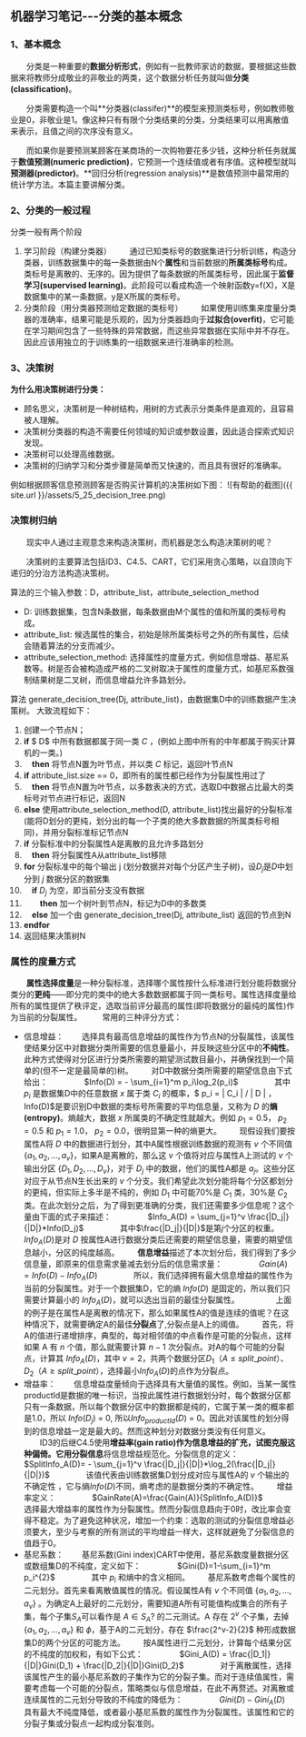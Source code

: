 ## 机器学习笔记---分类的基本概念
### 1、基本概念
　　分类是一种重要的**数据分析形式**，例如有一批教师家访的数据，要根据这些数据来将教师分成敬业的非敬业的两类，这个数据分析任务就叫做**分类(classification)**。

　　分类需要构造一个叫**分类器(classifer)**的模型来预测类标号，例如教师敬业是0，非敬业是1。像这种只有有限个分类结果的分类，分类结果可以用离散值来表示，且值之间的次序没有意义。

　　而如果你是要预测某顾客在某商场的一次购物要花多少钱，这种分析任务就属于**数值预测(numeric prediction)**，它预测一个连续值或者有序值。这种模型就叫**预测器(predictor)**。**回归分析(regression analysis)**是数值预测中最常用的统计学方法。本篇主要讲解分类。
### 2、分类的一般过程
分类一般有两个阶段
1. 学习阶段（构建分类器）
　　通过已知类标号的数据集进行分析训练，构造分类器，训练数据集中的每一条数据由N个**属性**和当前数据的**所属类标号**构成。类标号是离散的、无序的。因为提供了每条数据的所属类标号，因此属于**监督学习(supervised learning)**。此阶段可以看成构造一个映射函数y=f(X)，X是数据集中的某一条数据，y是X所属的类标号。
2. 分类阶段（用分类器预测给定数据的类标号）
　　如果使用训练集来度量分类器的准确率，结果可能是乐观的，因为分类器趋向于**过拟合(overfit)**，它可能在学习期间包含了一些特殊的异常数据，而这些异常数据在实际中并不存在。因此应该用独立的于训练集的一组数据来进行准确率的检测。
### 3、决策树
**为什么用决策树进行分类：**
* 顾名思义，决策树是一种树结构，用树的方式表示分类条件是直观的，且容易被人理解。
* 决策树分类器的构造不需要任何领域的知识或参数设置，因此适合探索式知识发现。
* 决策树可以处理高维数据。
* 决策树的归纳学习和分类步骤是简单而又快速的，而且具有很好的准确率。

例如根据顾客信息预测顾客是否购买计算机的决策树如下图：
![有帮助的截图]({{ site.url }}/assets/5_25_decision_tree.png)
### 决策树归纳
　　现实中人通过主观意念来构造决策树，而机器是怎么构造决策树的呢？

　　决策树的主要算法包括ID3、C4.5、CART，它们采用贪心策略，以自顶向下递归的分治方法构造决策树。

算法的三个输入参数：D，attribute_list，attribute_selection_method
* D: 训练数据集，包含N条数据，每条数据由M个属性的值和所属的类标号构成。
* attribute_list: 候选属性的集合，初始是除所属类标号之外的所有属性，后续会随着算法的分支而减少。
* attribute_selection_method: 选择属性的度量方式，例如信息增益、基尼系数等。树是否会被构造成严格的二叉树取决于属性的度量方式，如基尼系数强制结果树是二叉树，而信息增益允许多路划分。

算法 generate_decision_tree(Dj, attribute_list)，由数据集D中的训练数据产生决策树。 大致流程如下：
1. 创建一个节点N；
2. **if** $ D$ 中所有数据都属于同一类 $C$ ，(例如上图中所有的中年都属于购买计算机的一类。)
3. 　**then** 将节点N置为叶节点，并以类 $C$ 标记，返回叶节点N
4. **if** attribute_list.size == 0，即所有的属性都已经作为分裂属性用过了
5. 　**then** 将节点N置为叶节点，以多数表决的方式，选取D中数据占比最大的类标号对节点进行标记，返回N
6. **else** 使用attribute_selection_method(D, attribute_list)找出最好的分裂标准(能将D划分的更纯，划分出的每一个子类的绝大多数数据的所属类标号相同)，并用分裂标准标记节点N
7. **if** 分裂标准中的分裂属性A是离散的且允许多路划分
8. 　**then** 将分裂属性A从attribute_list移除
9. **for** 分裂标准中的每个输出 j (划分数据并对每个分区产生子树)，设$D_j$是$D$中划分到 $j$ 数据分区的数据集
10. 　**if** $D_j$ 为空，即当前分支没有数据
11. 　　**then** 加一个树叶到节点N，标记为D中的多数类
12. 　**else** 加一个由 generate_decision_tree(Dj, attribute_list) 返回的节点到N
13. **endfor**
14. 返回结果决策树N
### 属性的度量方式
　　**属性选择度量**是一种分裂标准，选择哪个属性按什么标准进行划分能将数据分类分的**更纯**——即分完的类中的绝大多数数据都属于同一类标号。属性选择度量给所有的属性提供了秩评定，选取当前评分最高的属性(即将数据分的最纯的属性)作为当前的分裂属性。
　　
常用的三种评分方式：
* 信息增益：
　　选择具有最高信息增益的属性作为节点N的分裂属性，该属性使结果分区中对数据分类所需要的信息量最小，并反映这些分区中的**不纯性**。此种方式使得对分区进行分类所需要的期望测试数目最小，并确保找到一个简单的(但不一定是最简单的)树。
　　对D中数据分类所需要的期望信息由下式给出：
　　
　　$Info(D) = - \sum_{i=1}^m p_i\log_2(p_i)$
　　
　　其中 $p_i$ 是数据集D中的任意数据 $x$ 属于类 $C_i$ 的概率，$ p_i = | C_i |  / | D | $，$Info(D)$是要识别D中数据的类标号所需要的平均信息量，又称为 $D$ 的**熵(entropy)**。熵越大，数据 $x$ 所属类的不确定性就越大。例如 $p_1 = 0.5$， $p_2 = 0.5$ 和 $p_1 = 1.0$， $p_2 = 0.0$，很明显第一种的熵更大。
　　现假设我们要按属性A将 $D$ 中的数据进行划分，其中A属性根据训练数据的观测有 $v$ 个不同值 $\{ a_1,a_2,...,a_v\}$，如果A是离散的，那么这 $v$ 个值将对应与属性A上测试的 $v$ 个输出分区 $\{D_1,D_2,...,D_v \}$，对于 $D_j$ 中的数据，他们的属性A都是 $a_j$。这些分区对应于从节点N生长出来的 $v$ 个分支。我们希望此次划分能将每个分区都划分的更纯，但实际上多半是不纯的，例如 $D_1$ 中可能70%是 $C_1$ 类，30%是 $C_2$ 类。在此次划分之后，为了得到更准确的分类，我们还需要多少信息呢？这个量由下面的式子来描述：
　　
　　$Info_A(D) = \sum_{j=1}^v \frac{|D_j|}{|D|}*Info(D_j)$
　　
　　其中$\frac{|D_j|}{|D|}$是第$j$个分区的权重。$Info_A(D)$是对 $D$ 按属性A进行数据分类后还需要的期望信息量，需要的期望信息越小，分区的纯度越高。
　　**信息增益**描述了本次划分后，我们得到了多少信息量，即原来的信息需求量减去划分后的信息需求量：
　　
　　$Gain(A) = Info(D) - Info_A(D)$
　　
　　所以，我们选择拥有最大信息增益的属性作为当前的分裂属性。对于一个数据集D，它的熵 $Info(D)$ 是固定的，所以我们只需要计算最小的 $Info_A(D)$，就可以选出当前的最佳分裂属性。
　　
　　上面的例子是在属性A是离散的情况下，那么如果属性A的值是连续的值呢？在这种情况下，就需要确定A的最佳**分裂点**了,分裂点是A上的阈值。
　　首先，将A的值进行递增排序，典型的，每对相邻值的中点看作是可能的分裂点，这样如果 A 有 $n$ 个值，那么就需要计算 $n-1$ 次分裂点。对A的每个可能的分裂点，计算其 $Info_A(D)$，其中 $v=2$，共两个数据分区$D_1$（$A\leq split\_point$）、$D_2$（$A\geq split\_point$），选择最小$Info_A(D)$的点作为分裂点。
　　
* 增益率：
　　信息增益度量倾向于选择具有大量值的属性。例如，当某一属性productId是数据的唯一标识，当按此属性进行数据划分时，每个数据分区都只有一条数据，所以每个数据分区中的数据都是纯的，它属于某一类的概率都是1.0，所以 $Info(D_j)$ = 0, 所以$Info_{productId}(D)$ = 0。因此对该属性的划分得到的信息增益一定是最大的。然而这种划分对数据分类没有任何意义。
　　ID3的后继C4.5使用**增益率(gain ratio)**作为信息增益的扩充，试图克服这种偏倚。它用**分裂信息**将信息增益规范化。分裂信息的定义：
　　
　　$SplitInfo_A(D)= - \sum_{j=1}^v \frac{|D_j|}{|D|}*\log_2(\frac{|D_j|}{|D|})$
　　
　　该值代表由训练数据集D划分成对应与属性A的 $v$ 个输出的不确定性 ，它与熵$Info(D)$不同，熵考虑的是数据分类的不确定性。
　　增益率定义：
　　
　　$GainRate(A)=\frac{Gain(A)}{SplitInfo_A(D)}$
　　
　　选择最大增益率的属性作为分裂属性。然而分裂信息趋向于0时，改比率会变得不稳定。为了避免这种状况，增加一个约束：选取的测试的分裂信息增益必须要大，至少与考察的所有测试的平均增益一样大，这样就避免了分裂信息的值趋于0。
　　
* 基尼系数：
　　基尼系数(Gini index)CART中使用，基尼系数度量数据分区或数组集D的不纯度，定义如下：
　　
　　$Gini(D)=1-\sum_{i=1}^m p_i^{2}$
　　
　　其中 $p_i$ 和熵中的含义相同。
　　基尼系数考虑每个属性的二元划分。首先来看离散值属性的情况。假设属性A有 $v$ 个不同值 $\{ a_1,a_2,...,a_v\}$ 。为确定A上最好的二元划分，需要知道A所有可能值构成集合的所有子集，每个子集$S_A$可以看作是 $A\in S_A?$ 的二元测试。A 存在 $2^v$ 个子集，去掉 $\{ a_1,a_2,...,a_v\}$ 和 $\phi$，基于A的二元划分，存在 $\frac{2^v-2}{2}$ 种形成数据集D的两个分区的可能方法。 
　　按A属性进行二元划分，计算每个结果分区的不纯度的加权和，有如下公式：
　　
　　$Gini_A(D) = \frac{|D_1|}{|D|}Gini(D_1) + \frac{|D_2|}{|D|}Gini(D_2)$
　　
　　对于离散属性，选择该属性产生的最小基尼系数的子集作为它的分裂子集。而对于连续值属性，需要考虑每一个可能的分裂点，策略类似与信息增益，在此不再赘述。对离散或连续属性的二元划分导致的不纯度的降低为：
　　
　　$Gini(D)-Gini_A(D)$
　　
　　具有最大不纯度降低，或者最小基尼系数的属性作为分裂属性。该属性和它的分裂子集或分裂点一起构成分裂准则。
　　